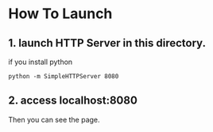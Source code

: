 # How To Launch
## 1. launch HTTP Server in this directory.
if you install python
```
python -m SimpleHTTPServer 8080
```

## 2. access localhost:8080
Then you can see the page.